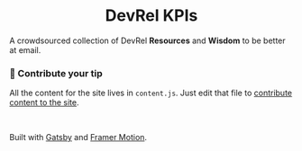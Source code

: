 <h1 align="center">DevRel KPIs
</h1>

A crowdsourced collection of DevRel **Resources** and **Wisdom** to be better at email.

### 🚀 Contribute your tip

All the content for the site lives in `content.js`. Just edit that file to [contribute content to the site](https://github.com/orbit-love/devrel-kpis/blob/master/content.js).

<br>

Built with [Gatsby](https://www.gatsbyjs.org) and [Framer Motion](https://www.framer.com/motion/).